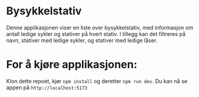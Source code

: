 # Bysykkelstativ
Denne applikasjonen viser en liste over bysykkelstativ, med informasjon om
antall ledige sykler og stativer på hvert stativ. 
I tillegg kan det filtreres på navn, stativer med ledige sykler, og stativer med ledige låser.

# For å kjøre applikasjonen:
Klon dette repoet, kjør `npm install` og deretter `npm run dev`.
Du kan nå se appen på `http://localhost:5173`